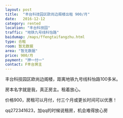 ```yaml
---
layout: post
title:  "丰台科技园区欧尚边阁楼出租 900/月"
date:   2016-12-12
category: rented
location: "丰台科技园"
traffic: "地铁九号线科怡路"
baidumap: /maps/ffengtaifangzhu.html
type: 合租
room: 暂无数据
area: "暂无数据"
price: 900/月
payment: "押一付一"
contact: F丰台房主 
---
```


丰台科技园区欧尚边阁楼，距离地铁九号线科怡路100多米。

房本名字就是我，真正房主。租着放心。

价格900，房租可以月付，付三个月或更长时间可以优惠！

qq272341623，加qq的时候说租房，机会难得放心房